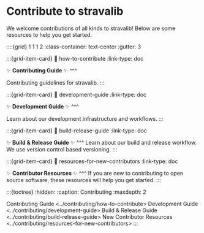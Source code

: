 # Contribute to stravalib

We welcome contributions of all kinds to stravalib! Below are
some resources to help you get started.

::::{grid} 1 1 1 2
:class-container: text-center
:gutter: 3

:::{grid-item-card}
:link: how-to-contribute
:link-type: doc

✨ **Contributing Guide** ✨
^^^

Contributing guidelines for stravalib.
:::

:::{grid-item-card}
:link: development-guide
:link-type: doc

✨ **Development Guide** ✨
^^^

Learn about our development infrastructure and workflows.
:::

:::{grid-item-card}
:link: build-release-guide
:link-type: doc

✨ **Build & Release Guide** ✨
^^^
Learn about our build and release workflow. We use version control based versioning.
:::

:::{grid-item-card}
:link: resources-for-new-contributors
:link-type: doc

✨ **Contributor Resources** ✨
^^^
If you are new to contributing to open source software, these resources will help you get started.
:::

:::{toctree}
:hidden:
:caption: Contributing
:maxdepth: 2

Contributing Guide <../contributing/how-to-contribute>
Development Guide <../contributing/development-guide>
Build & Release Guide <../contributing/build-release-guide>
New Contributor Resources <../contributing/resources-for-new-contributors>
:::
